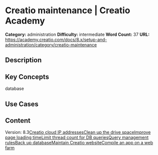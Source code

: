 # Creatio maintenance | Creatio Academy

**Category:** administration **Difficulty:** intermediate **Word Count:** 37
**URL:**
https://academy.creatio.com/docs/8.x/setup-and-administration/category/creatio-maintenance

## Description

## Key Concepts

database

## Use Cases

## Content

Version:
8.3[Creatio cloud IP addresses](/docs/8.x/setup-and-administration/administration/creatio-maintenance/creatio-cloud-ips)[Clean up the drive space](/docs/8.x/setup-and-administration/administration/creatio-maintenance/clean-up-the-drive-space)[Improve page loading time](/docs/8.x/setup-and-administration/administration/creatio-maintenance/process-complex-database-queries-faster)[Limit thread count for DB queries](/docs/8.x/setup-and-administration/administration/creatio-maintenance/limit-DB-thread-count)[Query management rules](/docs/8.x/setup-and-administration/administration/creatio-maintenance/manage-resource-intensive-queries)[Back up database](/docs/8.x/setup-and-administration/administration/creatio-maintenance/backup-datadase)[Maintain Creatio website](/docs/8.x/setup-and-administration/administration/creatio-maintenance/manage-site)[Compile an app on a web farm](/docs/8.x/setup-and-administration/administration/creatio-maintenance/compile-app-on-web-farm)
